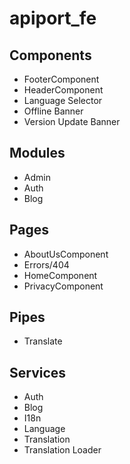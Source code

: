 # apiport_fe

## Components

- FooterComponent
- HeaderComponent
- Language Selector
- Offline Banner
- Version Update Banner

## Modules
- Admin
- Auth
- Blog

## Pages
 - AboutUsComponent
 - Errors/404
 - HomeComponent
 - PrivacyComponent

## Pipes
- Translate

## Services
- Auth
- Blog
- I18n
- Language
- Translation
- Translation Loader

